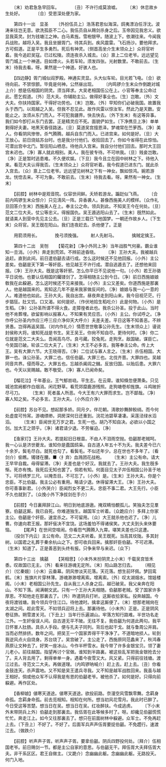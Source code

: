 <!-- { "loadSidebar": true } -->
　　〔末〕劝君急急早回车。　　　　〔丑〕不许行成莫浪嘘。 
　　〔末〕休恋故乡生处好。　　　　〔合〕受恩深处便为家。 

　　第四十一出　显圣 
　　〔外扮伍员上〕浩荡君恩似海深。鸱夷漂泊任浮沈。波涛来往岂无意。欲洗孤臣不二心。我伍员自从赐剑杀身之后。玉帝因见我忠义。欲显我英灵。封为钱塘江之神。白马素旌。雪袍银甲。随波上下。依潮往来。今闻我兵战败。越将入吴。我且坐据胥门。待其兵到。疾风震雷。飞石扬沙。要他拜求。方可假道。正是平生多勇烈。死后有神灵。〔侧首高坐介生末领众上〕众将官听着。我今追赶吴寇。已过松陵。须连夜杀入城去。〔众〕禀上二位老爷。远远望见胥门城上一个神道。目如熛火。头若车轮。须发四张。光射数里。不敢前去。〔生末〕待我去看。呀。果然是一个神道。好骇人也。 

　　【四边静】胥门城似阎罗殿。神通实灵显。头大似车轮。目光若飞电。〔合〕欲待向前。不禁惊颤。毕竟是何神。公然昼出现。 
　　〔内鸣锣介生末众作倒跪对城上介〕想是伍相国的阴灵。须当拜求。大吴老相国伍公在上。小官等奉主公命过此。愿乞假道。〔外〕范大夫。你辅助主公。做得好事业也。〔生〕岂敢。〔外〕文大夫。你扶持国家。干得好功劳也。〔末〕岂敢。〔外〕早知你们必破我国。故置我头于西门。以观越之入吴。但我不忍见此。故作风雷以惊汝军。然此乃是天数。安能止之。汝须从东门而入。不可犯我疆界。快去快去。〔外下生末〕有这等异事。我们如今卽打从东门去罢。正是精灵应不死。面貌俨如生。〔下净携旦上净〕单单剩得好夫妻。地黑天昏径路迷。〔旦〕莫道吴宫擅恩泽。梦魂常在苎萝西。〔净〕美人。你看阴风惨惨。杀气腾腾。越兵自东门而入。已进宫来。如何是好。〔旦〕大王放心。前日烧姑苏台时。也是我分付他们。收拾回去了。你如今省得在此惊怕。可潜出宫中北门。暂往阳山栖息。待他兵入宫来。我自分付他们回去。那时大王回宫未迟也。〔净〕寡人就此相别。美人。我在彼专待。不可哄我。〔旦〕贱妾岂敢。〔净〕正是暂时逃患难。不久便欢娱。〔下旦〕我今且立在园中树林之下。待他入来。看范大夫认得我否。〔生末领众上〕众将官听着。我今假道已进东门。就此杀入宫去。〔众〕禀上二位老爷。远远望见树林之下有一神女。飘如惊鸿。婉若游龙。恍惚去来。不可为象。不敢前去。〔生末〕待我去看。呀。果然有一神女。〔生末〕 

　　【前腔】树林中是观音院。仪容世间鲜。夭矫若游龙。蹁跹似飞燕。 
　　〔合前内鸣锣生末众惊介〕只见淸风一阵。异香袭人。甚像西施美人的模样。〔众作礼旦回答介生末〕西施美人在上。奉主公之命。领兵到此。不知吴王今在何处。〔旦〕范文二位大夫。仗公等忠义。得报国仇。吴王遁逃阳山去了。〔生末〕旣然如此。就请美人到营中先见主公去。〔旦〕正是三载已飞他国梦。一朝还作故乡人。〔下生末〕众将官。吴王旣在阳山。我们连夜赶去。杀他便了。正是 

　　用箭须用长。　　　　挽弓须挽强。 
　　射人先射马。　　　　擒贼定擒王。 

　　第四十二出　吴刎 
　　【菊花新】〔净小外同上净〕当年战胜气何豪。霸业谁知一旦消。〔小外〕奔走到荒郊。不辨前途昏晓。 
　　〔净〕王孙大夫。我被越兵追赶。直到此间。前日遣伯嚭去请行成。怎么这时候还不见他回报。〔小外〕主公差矣。伯嚭是天下第一等奸臣。他见越王不许行成。潜自逃遁去了。还想他来回报。〔净〕王孙大夫。旣是这等奸邪。怎么你平日不见说他一句。〔小外〕若王孙骆平日说他。也要认伍相国的钃镂剑了。怎得相随主公到今日。〔净〕前日西施娘娘敎我在此躱避。怎么这时候还不见来接我。〔小外〕主公又差矣。你道西施是那裏人。他是越国来的。焉知这几年不是来我家做反间的。〔净〕娘娘与我一心一意的人。难道他也如此。王孙大夫。我自出宫。昼夜奔走到阳山来。我今目视茫茫。行步猖狂。肚又饥。口又渴。如何是好。〔作伏地拾生稻吃介〕此是何物。〔小外〕是生稻。〔净〕公孙圣所谓不得火食。走獐徨者此也。我杀公孙圣。投于此山。当时他不肯葬埋。欲留影响以报寡人。不知果有灵应否。〔小外〕主公。你试呼之。〔净作呼公孙圣内作应三呼三应介净仰天大呼介〕夫差夫差。平日这等不知善恶。不辨贤愚。岂得再返吴国。〔对内作礼介〕情愿世世敬事公孙先生。〔生末领众上〕谩说封侯称大将。谁知死战是书生。吴王吴王。你尙不知自尽。更待何时。〔净〕你二位就是范文二大夫么。吾闻高鸟尽。良弓藏。狡兔死。走狗烹。敌国破。谋臣亡。今吴国已破。轮该二位大夫了。〔生末〕大王不必多言。我等奉主公命。传上大王。吴有大罪六节。大王晓得否。〔净〕二位试与寡人言之。〔生末〕杀伍相国。大罪一也。诛公孙圣。大罪二也。信任伯嚭。大罪三也。北伐齐晋。大罪四也。吴越同音共界。侵而辱之。大罪五也。忘越杀阖闾之雠。反放归国。以贻后患。大罪六也。今天以吴赐越。敢不敬受。〔净〕寡人已闻命矣。 

　　【榴花泣】千年基业。王气郁岧峣。平生志。在云霄。谁知倏忽便萧条。只见城池宫阙都作白烟消。闲花野草。看荒郊糜鹿游残照。走狗塘卷却旌旗。斗鸡陂折尽弓刀。 
　　〔生末〕死者虽人所恶。今大王有六大罪而求生。岂不鄙哉。〔净〕寡人知之矣。不必多言。王孙大夫。〔小外应介净〕 

　　【前腔】苏台不见。想起那多娇。同月夕。伴花朝。淸歌妙舞醉鲛绡。而今何处虚度可怜宵。游魂缥缈。洞房深何日还重到。浣花池碧草凄凄。采莲泾绿水滔滔。 
　　〔生末〕臣闻世无万岁之君。生死一也。胡乃不知自决。必欲以小国之剑。加大王之颈乎。〔净〕诸君请少退。不劳催迫。〔净〕 

　　【渔家灯】王孙大夫。若提起旧日根苗。不由人不泪雨空抛。伯嚭那老贼呵。我一心认是济世夔龙。谁知你是蠹国鸱枭。自古道人年五十不为夭。我夫差今已六十余岁。鬓毛尽白。就死也勾了。看鬓毛。不似还年少。总在世也不多年了。〔看剑介〕偷瞧。镯镂在腰。■〈扌弃〉血溅团花战袍。 
　　〔生末〕主公有命。请大王早早自裁。毋得留滞。〔净〕夫差也是个好汉。我就去了。王孙大夫。我生旣多惭。死亦有愧。我死后无知也罢了。倘若有知。何面目见太子幷伍相国公孙圣于地下。可将绣罗三尺。以掩吾目。不可忘了。〔小外〕是。〔生末〕王孙大夫。你是个忠臣。不比伯嚭。我主公必有重用。略请少退。休得留滞大王。〔净〕王孙大夫。你可善事新君。〔小外哭介〕臣闻烈女不更二夫。忠臣不事二君。大王先行。小臣不久也就到了。〔众挽小外下净拔剑在手介〕 

　　【前腔】今日裏拜辞江山。明日到地底游遨。掩双睛怕覩孤儿。笑独夫怎见羣寮。伯嚭这厮。我已自死。你难道独生。越国军士听着。〔众跪应介〕多拜上你家主公。伯嚭是个奸臣。速宜杀之。不可留用。〔众〕大王就杀他也迟了。〔净〕儿曹。你速向君王报。那奸佞决不宜饶。这场羞怕不得诸侯笑。大丈夫到头来休要恼。 
　　【尾声】在世间空喧闹。你看怨气腾腾入九霄。堪笑夫差也只这遭。 
　　〔投剑下内云〕主公有命。范文二大夫听着。吴王旣死。当高其坟陇。多其封树。以国君之礼葬于秦余杭山之下。卽可收兵回来。擒那奸臣伯嚭。不可迟滞。〔生末〕知道了。正是善恶到头终有报。只争来早与来迟。〔众下〕 

　　第四十三出　擒嚭 
　　【哭相思】〔小末外末扮阴灵上小末〕千载吴宫皆禾黍。叹故国已无主。〔外〕看来往游魂无定所。〔末〕阳山路怎归去。 
　　〔相见介〕〔忆秦娥〕〔小末〕云垂幕。阴风惨淡天花落。天花落。想生前环佩。梦回鸾鹤。〔末〕旌旗片片穿林薄。游魂渺渺增离索。增离索。〔外〕叹太湖烟水。馆娃楼阁。〔小末〕老相国公孙先生。自从我三人杀身之后。越已破吴。我父亲奔在阳山。不知下落。闻满朝文武。只有一个王孙大夫相随。伯嚭那老贼。受了国家许多厚恩。不知他走在那裏去了。〔外〕昨遣阴兵打听。这厮收拾家私。投奔越国。今夜将渡钱塘。我今领兵守住江口。待他渡时。擒拿这厮便了。〔末〕想那老贼尙在太湖之间。趁此雪天。不如领兵迎将上去。那裏待他。〔小末外〕正是。正是阴风卷征斾。朔雪渡关河。〔下丑上〕当年行乐遍湖山。牢落方知行路难。半世功名走江外。一生奸佞误人间。自古道无平不陂。无往不复。我伯嚭为何道此两句。我平日怀害人肚肠。具杀人手段。便与孔夫子同列。背后也起干戈。就与鲁周公并肩。当而必然排挤。数年之间。把吴王一个国家弄得干干净净了。不道暗地损人。轮到我逆风点火自烧身。苏台烧了。吴宫破了。主公走了。西施原同范蠡来了。秋鸿春燕原让文种去了。好笑一座冰山。今作半杯雪水。我今带了许多金银宝贝。领了妻儿老小。前往越国。指望再讨个官做。谁知到半路裏。被这些乱军把我金银抢去分了。夫人背去用了。剩得单单一身。遇着今夜雪又大。风又紧。只得前往钱塘。渡江过去。寻范文二大夫。再做道理。〔内鸣锣呐喊介〕赶上去。赶上去。〔丑〕你看金鼓连天。杀声震地。又不知是吴王遣兵寻我。又不知是越军战胜回来。我虽与越王相好。倘或他众军不认得我是有恩的伯嚭老爷。被他杀了。如何是好。只得向前躱避。再作区处。 

　　【香柳娘】値寒天道途。値寒天道途。欲投前路。奈漫空风雪飘零舞。念羁身命孤。念羁身命孤。前去觅相知。相知在何所。想当初风花雪月。我此时已醉了。今日受这等苦楚。想当日在吴。想当日在吴。红妆醉扶。今成逃虏。 
　　〔下小末外末带阴兵上外〕伯嚭走到那裏去。我伍胥在此等候多时了。呀。却纔见伯嚭慌慌忙忙。奔走江上。如今又往那裏去了。想只在前面树林中躱避。众军士。不免再赶上去。〔下丑上〕不好了。不好了。后面军兵声声伍胥要捉伯嚭。不免趱行。速渡江去。〔做跌介〕 

　　【前腔】听声声子胥。听声声子胥。要拿伯嚭。阴兵四野投何处。〔拜介〕伍相国老爷。前日赐剑一节。都是主公自家的意思。与伯嚭无干。拜伍胥大夫拜伍胥大夫。非干系区区。君王自做主。〔又跪介〕念幽幽此躯。念幽幽此躯。无路投天。何门入地。 
